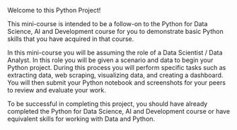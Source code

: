 Welcome to this Python Project!  

This mini-course is intended to be a follow-on to the 
Python for Data Science, AI and Development
 course for you to demonstrate basic Python skills that you have acquired in that course.

In this mini-course you will be assuming the role of a Data Scientist / Data Analyst. In this role you will be given a scenario and data to begin your Python project. During this process you will perform specific tasks such as extracting data, web scraping, visualizing data, and creating a dashboard. You will then submit your Python notebook and screenshots for your peers to review and evaluate your work.

To be successful in completing this project, you should have already completed the 
Python for Data Science, AI and Development
 course or have equivalent skills for working with Data and Python.
